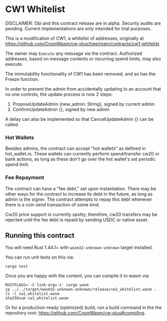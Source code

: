 # CW1 Whitelist

DISCLAIMER: Obi and this contract release are in alpha. Security audits are pending. Current implementations are only intended for trial purposes.

This is a modification of CW1, a whitelist of addresses, originally
at https://github.com/CosmWasm/cw-plus/tree/main/contracts/cw1-whitelist.

The owner may `Execute` any message via the contract. Authorized addresses,
based on message contents or recurring spend limits, may also execute.

The immutability functionality of CW1 has been removed, and so
has the Freeze function.

In order to prevent the admin from accidentally updating to an account
that no one controls, the update process is now 2 steps:

1) ProposeUpdateAdmin {new_admin: String}, signed by current admin
2) ConfirmUpdateAdmin {}, signed by new admin

A delay can also be implemented so that CancelUpdateAdmin {} can
be called.

### Hot Wallets

Besides admins, the contract can accept "hot wallets" as defined
in hot_wallet.rs. These wallets can currently perform spend/transfer
cw20 or bank actions, as long as these don't go over the hot wallet's
set periodic spend limit.

### Fee Repayment

The contract can have a "fee debt," set upon instantiation. There may
be other ways for the contract to increase its debt in the future, as
long as admin is the signer. The contract attempts to repay this debt
whenever there is a coin send transaction of some kind.

Cw20 price support is currently spotty; therefore, cw20 transfers may
be rejected until the fee debt is repaid by sending USDC or native
asset.

## Running this contract

You will need Rust 1.44.1+ with `wasm32-unknown-unknown` target installed.

You can run unit tests on this via: 

`cargo test`

Once you are happy with the content, you can compile it to wasm via:

```
RUSTFLAGS='-C link-arg=-s' cargo wasm
cp ../../target/wasm32-unknown-unknown/release/cw1_whitelist.wasm .
ls -l cw1_whitelist.wasm
sha256sum cw1_whitelist.wasm
```

Or for a production-ready (optimized) build, run a build command in the
the repository root: https://github.com/CosmWasm/cw-plus#compiling.
